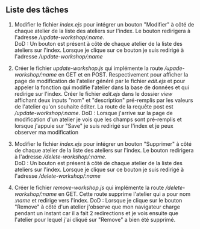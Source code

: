 ## Liste des tâches

1. Modifier le fichier *index.ejs* pour intégrer un bouton "Modifier" à côté de chaque atelier de la liste des ateliers sur l'index. Le bouton redirigera à l'adresse */update-workshop/:name*.  
DoD : Un bouton est présent à côté de chaque atelier de la liste des ateliers sur l'index. Lorsque je clique sur ce bouton je suis redirigé à l'adresse */update-workshop/:name*

2. Créer le fichier *update-workshop.js* qui implémente la route */upade-workshop/:name* en GET et en POST. Respectivement pour afficher la page de modification de l'atelier généré par le fichier *edit.ejs* et pour appeler la fonction qui modifie l'atelier dans la base de données et qui redirige sur l'index. Créer le fichier *edit.ejs* dans le dossier *view* affichant deux inputs "nom" et "description" pré-remplis par les valeurs de l'atelier qu'on souhaite éditer. La route de la requête post est */update-workshop/:name*. 
DoD : Lorsque j'arrive sur la page de modification d'un atelier je vois que les champs sont pré-remplis et lorsque j'appuie sur "Save" je suis redirigé sur l'index et je peux observer ma modification

3. Modifier le fichier *index.ejs* pour intégrer un bouton "Supprimer" à côté de chaque atelier de la liste des ateliers sur l'index. Le bouton redirigera à l'adresse */delete-workshop/:name*.  
DoD : Un bouton est présent à côté de chaque atelier de la liste des ateliers sur l'index. Lorsque je clique sur ce bouton je suis redirigé à l'adresse */delete-workshop/:name*

4. Créer le fichier *remove-workshop.js* qui implémente la route */delete-workshop/:name* en GET. Cette route supprime l'atelier qui a pour nom *:name* et redirige vers l'index.
DoD : Lorsque je clique sur le bouton "Remove" à côté d'un atelier j'observe que mon navigateur charge pendant un instant car il a fait 2 redirections et je vois ensuite que l'atelier pour lequel j'ai cliqué sur "Remove" a bien été supprimé.